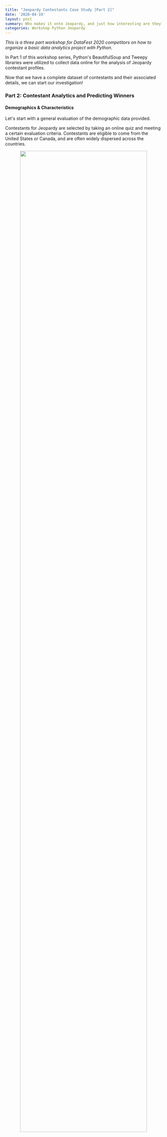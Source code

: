 ```yaml
---
title: "Jeopardy Contestants Case Study [Part 2]"
date: '2020-04-19'
layout: post
summary: Who makes it onto Jeopardy, and just how interesting are they?
categories: Workshop Python Jeopardy
---
```


*This is a three part workshop for DataFest 2020 competitors on
how to organize a basic data analytics project with Python.*

In Part 1 of this workshop series, Python's BeautifulSoup and Tweepy libraries were utilized to collect data online for the analysis of Jeopardy contestant profiles. 

Now that we have a complete dataset of contestants and their associated details, we can start our investigation! 

### Part 2: Contestant Analytics and Predicting Winners

#### Demographics & Characteristics 

Let's start with a general evaluation of the demographic data provided. 

Contestants for Jeopardy are selected by taking an online quiz and meeting a certain evaluation criteria. Contestants are eligible to come from the United States or Canada, and are often widely dispersed across the countries.

<div style="text-align: center"><img src="/assets/jeopardy_images/contestant_count.png"
height="90%" width="90%" /></div>

Contestants hometown state locations tend to correlate with population demographics, with many indiviudals coming from California (268), New York (200), and Illinois (125). 

71% of contestants are unique to their hometown, demostrating that individuals are not just selected from the large cities that can seem to dominate the selection process. 

#### Occupations 

A wide range of occupations are represented in our sample of Jeopardy contestants. Within our range of contestants, there are approximately 1,317 distinct careers held by individual contestants. 

Doing the grunt work, I went ahead and grouped each of these occupations into a 'job category'. For instance, a '10th grade english teacher' and 'violin teacher' are categorized as just 'teacher', and occupations such as 'public health doctor' and 'emergency physician' are grouped as simply 'physician'. Doing so presents us with a count of 33 distinct job categories.

So which career paths appear more often on Jeopardy? 

<table>
<thead>
<tr class="header">
<th>Job Category[3]</th>
<th>Number of Contestants</th>
</tr>
</thead>
<tbody>
<tr class="odd">
<td style="text-align:center">Unemployed</td>
<td style="text-align:center">169</td>
</tr>
<tr class="even">
<td style="text-align:center">Teacher</td>
<td style="text-align:center">180</td>
</tr>
<tr class="odd">
<td style="text-align:center">Student</td>
<td style="text-align:center">145</td>
</tr>
<tr class="even">
<td style="text-align:center">Manager</td>
<td style="text-align:center">138</td>
</tr>
<tr class="odd">
<td style="text-align:center">Lawyer</td>
<td style="text-align:center">135</td>
</tr>
<tr class="even">
<td style="text-align:center">Writer / Author</td>
<td style="text-align:center">133</td>
</tr>
<tr class="odd">
<td style="text-align:center">Graduate Student</td>
<td style="text-align:center">98</td>
</tr>
<tr class="even">
<td style="text-align:center">Artist / Designer</td>
<td style="text-align:center">62</td>
</tr>
<tr class="odd">
<td style="text-align:center">...</td>
<td style="text-align:center">...</td>
</tr>
</tbody>
</table>


We see that the most common jobs tend to follow three themes: free time, tournment categories, and writing/reading heavy roles. Individuals who are unemployed likely have free time on their hands to study miscellaneous topics and build up their trivia skills, where as those with full time jobs may not have such a luxury. Jeopardy's most common tournaments consist of 'Teen', 'College' and 'Teacher' categories that fuel the high number of these roles we see in the data. What is of interest is those job categories outside of the standard tournaments, where we  often see those with reading/ research heavy roles (Lawyers/ Graduate Students) and those with creative work that may lead to a wide range of educational and different fields of work (Writers/ Artists). 

We can also review the least common job categories: 

<table>
<thead>
<tr class="header">
<th>Job Category</th>
<th>Number of Contestants</th>
</tr>
</thead>
<tbody>
<tr class="even">
<td style="text-align:center">...</td>
<td style="text-align:center">...</td>
</tr>
<tr class="odd">
<td style="text-align:center">Salesperson</td>
<td style="text-align:center">18</td>
</tr>
<tr class="even">
<td style="text-align:center">Coordinator</td>
<td style="text-align:center">17</td>
</tr>
<tr class="odd">
<td style="text-align:center">Musician</td>
<td style="text-align:center">17</td>
</tr>
<tr class="even">
<td style="text-align:center">Military / Clergy</td>
<td style="text-align:center">16</td>
</tr>
<tr class="odd">
<td style="text-align:center">Laborer</td>
<td style="text-align:center">13</td>
</tr>
<tr class="even">
<td style="text-align:center"> Marketing </td>
<td style="text-align:center"> 11 </td>
</tr>
</tbody>
</table>

From first glance, nothing seems too special about these job categories. 'Musician' seems somewhat suprising given the number of music related subject matter seen in Jeopardy questions. Of significant note is the general lack of jobs that tend to involve physical labor requirements (Military/ Laborer). Jeopardy has always tended to be one of the most pronounced "white collar" focused game shows on television, and the data seems to support that argument. 

So of a given job category, which tends to produce the most *winners*? [4]

<div style="text-align: center"><img src="/assets/jeopardy_images/winner_ratio_map.png"
height="90%" width="90%" /></div>

Several of our underrepresented job categories seem to feature a higher than average proportion of winners! 







#### Gender & Personal Anecdotes 











#### Winnings & Winners

Contestants typically play an average of 1.6 games. Roughly 72% of all conetestants will only ever play a single game, with 98% of contestants playing 5 games or less. Any player who gets above this 5 game threshold is considered to be a bit of an outlier, having carved out a significant amount of cash winnings for oneself.

The median end score needed to win and move on in any given game of a Jeopardy tournament is $18,800. To come in second place still requires that you win a hefty average sum of $10,399. 

Due to these statisitcs, it is typically seen that a strong player with a solid strategy and wit can keep dominating the board and win multiple games in a row. For example Julia Collins won 20 consecutive victories between April 21 and May 30 of 2014. 

While reviewing winners, it's worth evaluting the proportion of winners produced from each state. Thinking back to the original number of contestants per state, we can take the proportion of winners out of the overall count of contestants from their home state to produce the following heatmap: 

<div style="text-align: center"><img src="/assets/jeopardy_images/winner_ratio_map.png"
height="90%" width="90%" /></div>

Unsurprisingly, states with few overall contestants tend to have a higher proportion of winners from their home state, such as Arkansas and Deleware. The South in general seems to produce a high number of winners proportionally, where as states such as California and New York get washed out in this ranking. 


#### Putting it all together: can you *make* a winner?   

But is it possible to *predict* who will win based on just a contestant's demographic data (e.g. hometown, gender, job category, and personal anecode)?  This is a challenging quesiton that requires defining. Are we prediciting if a candidate will win, or prediciting their total amount of winnings they earn before being set into their final rank[2]?

For the purpose of the data available, we will address the former question. We can create a unique database of contestants and a flag on if they have won *at least one* game of Jeopardy. This helps address outliers like the infamous James Holzhauer who has played in 30+ games, and boil him down to a single snapshot. 


Evaluating this criteria in the form of a logistic regression model, we find next to no correlation between the variables (R-Squared 0.05). In fact, when attempting to predict results with several different models, we find next to everyone in the test dataset being labeled as a non-winner! (Which produces close to 68 % accuracy, a misleading statistic.)

#### Final thoughts

So what does this mean? Has all this work been for nothing? Quite the contrary. Sometimes models *aren't accurate*! That's just life! Wether its a lack of detailed data, or a challenging problem to solve, sometimes we aren't able to find any interesting results. 

Or are we? Instead, I would argue our investigation has shown that *anyone* can make it onto Jeopardy and be a successful contestant. Regardless of your hometown, job, gender, or your funny quip during the show, what really likely matters is the strategy and effort contestants take to study and prepare for these challenges. As in the famous words of my favorite disney movie " Anyone can cook" translate to "Anyone can win Jeopardy!". 




##### Footnotes

[1] When calculating total scores, we are calculating the gross final scores that players earned in their game play. However, the majority of contestants will not see these totals in their winnings, as most tournaments settle to give second place $2,000 and third place $1,000, regardless of what they earned in game. 

[2] In Jeopardy, only first place takes home their overall winnings. Second place receives $2,000 and Third place receives $1,000. 

[3] Individuals listed as "retired", "originally", or by a unique 'age' are listed as "unemployed". 

[4] For the purposes of the winner table I removed "Student" / "Teacher" / "unemployed" given that these individuals have their own tournaments. Those indicated as "Professor" are NOT featured in Teacher's tournaments and therefore do not need to be excluded. 



